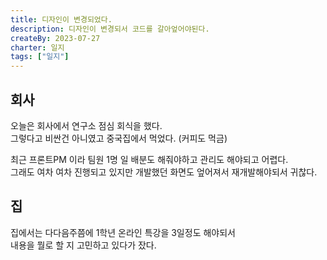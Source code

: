 ```yaml
---
title: 디자인이 변경되었다.
description: 디자인이 변경되서 코드를 갈아엎어야된다.
createBy: 2023-07-27
charter: 일지
tags: ["일지"]
--- 
```


## 회사

오늘은 회사에서 연구소 점심 회식을 했다.         
그렇다고 비싼건 아니였고 중국집에서 먹었다. (커피도 먹금)       

최근 프론트PM 이라 팀원 1명 일 배분도 해줘야하고 관리도 해야되고 어렵다.                  
그래도 여차 여차 진행되고 있지만 개발했던 화면도 엎어져서 재개발해야되서 귀찮다.       

## 집

집에서는 다다음주쯤에 1학년 온라인 특강을 3일정도 해야되서         
내용을 뭘로 할 지 고민하고 있다가 잤다.

